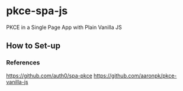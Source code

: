 # pkce-spa-js
PKCE in a Single Page App with Plain Vanilla JS

## How to Set-up



### References
https://github.com/auth0/spa-pkce
https://github.com/aaronpk/pkce-vanilla-js

